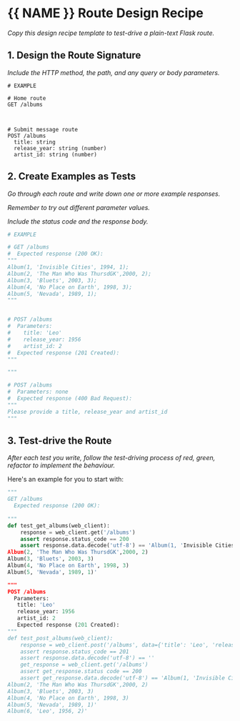 
# {{ NAME }} Route Design Recipe

_Copy this design recipe template to test-drive a plain-text Flask route._

## 1. Design the Route Signature

_Include the HTTP method, the path, and any query or body parameters._

```
# EXAMPLE

# Home route
GET /albums



# Submit message route
POST /albums
  title: string
  release_year: string (number)
  artist_id: string (number)
```

## 2. Create Examples as Tests

_Go through each route and write down one or more example responses._

_Remember to try out different parameter values._

_Include the status code and the response body._

```python
# EXAMPLE

# GET /albums
#  Expected response (200 OK):
"""
Album(1, 'Invisible Cities', 1994, 1);
Album(2, 'The Man Who Was ThursdGK',2000, 2);
Album(3, 'Bluets', 2003, 3);
Album(4, 'No Place on Earth', 1998, 3);
Album(5, 'Nevada', 1989, 1);
"""


# POST /albums
#  Parameters:
#    title: 'Leo'
#    release_year: 1956
#    artist_id: 2
#  Expected response (201 Created):
"""

"""

# POST /albums
#  Parameters: none
#  Expected response (400 Bad Request):
"""
Please provide a title, release_year and artist_id
"""
```

## 3. Test-drive the Route

_After each test you write, follow the test-driving process of red, green, refactor to implement the behaviour._

Here's an example for you to start with:

```python
"""
GET /albums
  Expected response (200 OK):
  
"""
def test_get_albums(web_client):
    response = web_client.get('/albums')
    assert response.status_code == 200
    assert response.data.decode('utf-8') == 'Album(1, 'Invisible Cities', 1994, 1)
Album(2, 'The Man Who Was ThursdGK',2000, 2)
Album(3, 'Bluets', 2003, 3)
Album(4, 'No Place on Earth', 1998, 3)
Album(5, 'Nevada', 1989, 1)'

"""
POST /albums
  Parameters:
   title: 'Leo'
   release_year: 1956
   artist_id: 2
   Expected response (201 Created):
"""
def test_post_albums(web_client):
    response = web_client.post('/albums', data={'title': 'Leo', 'release_year': '1956' , 'artist_id': '2'})
    assert response.status_code == 201
    assert response.data.decode('utf-8') == ''
    get_response = web_client.get('/albums')
    assert get_response.status code == 200
    assert get_response.data.decode('utf-8') == 'Album(1, 'Invisible Cities', 1994, 1)
Album(2, 'The Man Who Was ThursdGK',2000, 2)
Album(3, 'Bluets', 2003, 3)
Album(4, 'No Place on Earth', 1998, 3)
Album(5, 'Nevada', 1989, 1)'
Album(6, 'Leo', 1956, 2)'


```


